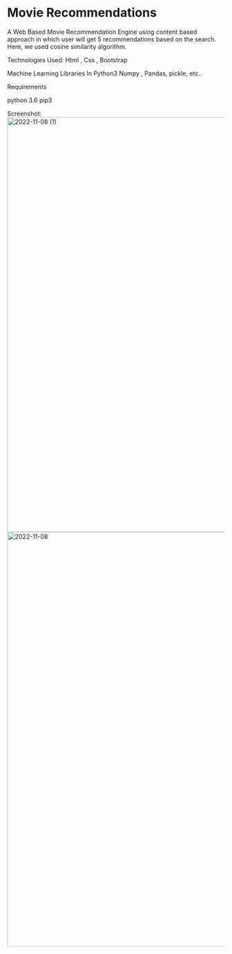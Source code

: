 # Movie Recommendations
A Web Based Movie Recommendation Engine using content based approach in which user will get 5 recommendations based on the search.
Here, we used cosine similarity algorithm.

Technologies Used:
Html , Css , Bootstrap

Machine Learning Libraries In Python3
Numpy , Pandas, pickle, etc..

Requirements

python 3.6
pip3

Screenshot:
<img width="960" alt="2022-11-08 (1)" src="https://github.com/Chamika06/movie_recommendations/assets/104514318/4484c711-12a9-472b-b5a0-d397d753fb6a">
<img width="960" alt="2022-11-08" src="https://github.com/sreejajulakanti/movie_recommendations/assets/104514318/90dcd6fb-27e0-4408-8bf0-6fc0c72f0adb">

